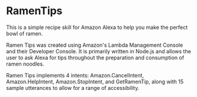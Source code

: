 # RamenTips
This is a simple recipe skill for Amazon Alexa to help you make the perfect bowl of ramen.

Ramen Tips was created using Amazon's Lambda Management Console and their Developer Console.  It is primarily written in Node.js and allows the user to ask Alexa for tips throughout the preparation and consumption of ramen noodles.

Ramen Tips implements 4 intents: Amazon.CancelIntent, Amazon.HelpIntent, Amazon.StopIntent, and GetRamenTip, along with 15 sample utterances to allow for a range of accessibility.
